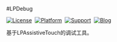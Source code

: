 #LPDebug

[![License](https://img.shields.io/badge/license-MIT-green.svg?style=flat)](https://raw.githubusercontent.com/xiaofei86/LPDebug/master/LICENSE)&nbsp;
[![Platform](http://img.shields.io/cocoapods/p/YYKit.svg?style=flat)](http://www.apple.com/ios/)&nbsp;
[![Support](https://img.shields.io/badge/support-iOS%208%2B%20-blue.svg?style=flat)](https://en.wikipedia.org/wiki/IOS_7)&nbsp;
[![Blog](https://img.shields.io/badge/blog-xuyafei.cn-orange.svg)](http://www.xuyafei.cn)&nbsp;

基于LPAssistiveTouch的调试工具。